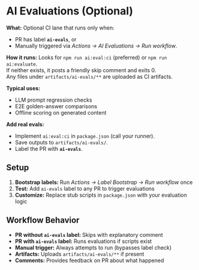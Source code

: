 # AI Evaluations (Optional)

**What:** Optional CI lane that runs only when:
- PR has label **`ai-evals`**, or
- Manually triggered via *Actions → AI Evaluations → Run workflow*.

**How it runs:** Looks for `npm run ai:eval:ci` (preferred) or `npm run ai:evaluate`.  
If neither exists, it posts a friendly skip comment and exits 0.  
Any files under `artifacts/ai-evals/**` are uploaded as CI artifacts.

**Typical uses:**
- LLM prompt regression checks
- E2E golden-answer comparisons
- Offline scoring on generated content

**Add real evals:**
- Implement `ai:eval:ci` in `package.json` (call your runner).
- Save outputs to `artifacts/ai-evals/`.
- Label the PR with **`ai-evals`**.

## Setup

1. **Bootstrap labels:** Run *Actions → Label Bootstrap → Run workflow* once
2. **Test:** Add `ai-evals` label to any PR to trigger evaluations
3. **Customize:** Replace stub scripts in `package.json` with your evaluation logic

## Workflow Behavior

- **PR without `ai-evals` label:** Skips with explanatory comment
- **PR with `ai-evals` label:** Runs evaluations if scripts exist
- **Manual trigger:** Always attempts to run (bypasses label check)
- **Artifacts:** Uploads `artifacts/ai-evals/**` if present
- **Comments:** Provides feedback on PR about what happened
